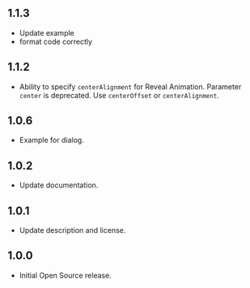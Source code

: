 ## 1.1.3

* Update example
* format code correctly

## 1.1.2

* Ability to specify `centerAlignment` for Reveal Animation.
Parameter `center` is deprecated. Use `centerOffset` or `centerAlignment`.

## 1.0.6

* Example for dialog.

## 1.0.2

* Update documentation.

## 1.0.1

* Update description and license.

## 1.0.0

* Initial Open Source release.